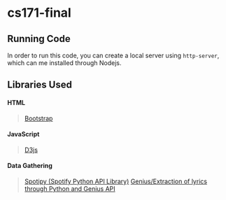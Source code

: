 # cs171-final

## Running Code
In order to run this code, you can create a local server using `http-server`, which can me installed through Nodejs.

## Libraries Used

#### HTML
> [Bootstrap](https://getbootstrap.com/)

#### JavaScript
> [D3js](https://d3js.org/)
> 

#### Data Gathering
> [Spotipy (Spotify Python API Library)](https://spotipy.readthedocs.io/en/2.21.0/)
> [Genius/Extraction of lyrics through Python and Genius API](https://lyricsgenius.readthedocs.io/en/master/)